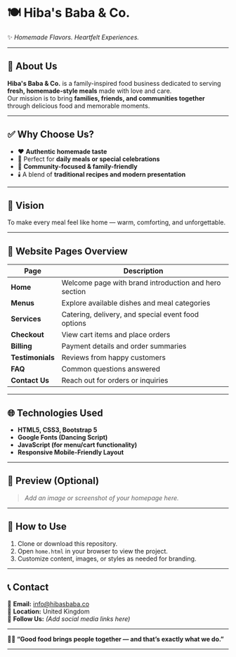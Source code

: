 # 🍽️ Hiba's Baba & Co.

✨ *Homemade Flavors. Heartfelt Experiences.*

---

## 🌿 About Us

**Hiba's Baba & Co.** is a family-inspired food business dedicated to serving **fresh, homemade-style meals** made with love and care.  
Our mission is to bring **families, friends, and communities together** through delicious food and memorable moments.

---

## ✅ Why Choose Us?

- ❤️ **Authentic homemade taste**
- 🎉 Perfect for **daily meals or special celebrations**
- 🤝 **Community-focused & family-friendly**
- 🕯️ A blend of **traditional recipes and modern presentation**

---

## 💬 Vision

To make every meal feel like home — warm, comforting, and unforgettable.

---

## 📁 Website Pages Overview

| Page | Description |
|------|-------------|
| **Home** | Welcome page with brand introduction and hero section |
| **Menus** | Explore available dishes and meal categories |
| **Services** | Catering, delivery, and special event food options |
| **Checkout** | View cart items and place orders |
| **Billing** | Payment details and order summaries |
| **Testimonials** | Reviews from happy customers |
| **FAQ** | Common questions answered |
| **Contact Us** | Reach out for orders or inquiries |

---

## 🌐 Technologies Used

- **HTML5, CSS3, Bootstrap 5**
- **Google Fonts (Dancing Script)**
- **JavaScript (for menu/cart functionality)**
- **Responsive Mobile-Friendly Layout**

---

## 📸 Preview (Optional)

> _Add an image or screenshot of your homepage here._

---

## 🚀 How to Use

1. Clone or download this repository.  
2. Open `home.html` in your browser to view the project.  
3. Customize content, images, or styles as needed for branding.

---

## 📞 Contact

💌 **Email:** info@hibasbaba.co  
📍 **Location:** United Kingdom  
📱 **Follow Us:** *(Add social media links here)*  

---

**👨‍🍳 “Good food brings people together — and that’s exactly what we do.”**

---
